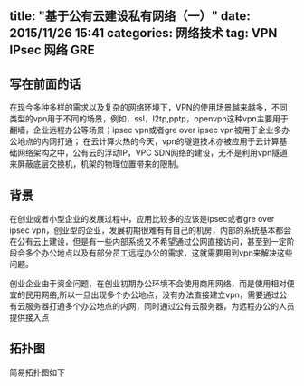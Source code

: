 title:  "基于公有云建设私有网络（一）"
date:   2015/11/26 15:41
categories: 网络技术
tag: VPN IPsec 网络 GRE 
---

## 写在前面的话
在现今多种多样的需求以及复杂的网络环境下，VPN的使用场景越来越多，不同类型的vpn用于不同的场景，例如，ssl，l2tp,pptp，openvpn这种vpn主要用于翻墙，企业远程办公等场景；ipsec vpn或者gre over ipsec vpn被用于企业多办公地点的内网打通；
在云计算火热的今天，vpn的隧道技术亦被应用于云计算基础网络架构之中，公有云的浮动IP，VPC SDN网络的建设，无不是利用vpn隧道来屏蔽底层交换机，机架的物理位置带来的限制。


## 背景
在创业或者小型企业的发展过程中，应用比较多的应该是ipsec或者gre over ipsec vpn，创业型的企业，发展初期很难有有自己的机房，内部的系统基本都会在公有云上建设，但是有一些内部系统又不希望通过公网直接访问，甚至到一定阶段会多个办公地点以及有部分员工远程办公的需求，这就需要用到vpn来解决这些问题。


创业企业由于资金问题，在创业初期办公环境不会使用商用网络，而是使用相对便宜的民用网络,所以一旦出现多个办公地点，没有办法直接建立vpn，需要通过公有云服务器打通多个办公地点的内网，同时通过公有云服务器，为远程办公的人员提供接入点

## 拓扑图
简易拓扑图如下

<div style="height: 500px;" id="canvas"/>

<script type="text/javascript" >
function createSubGroup(name,x, y,network, renderColor){
    var group = createGroup();
    group.name = name;
    if(renderColor){
        group.setStyle(Q.Styles.RENDER_COLOR, renderColor);
    }
    var a = createImageNode("Router", 49 + x, 100 + y,"router.png" , group);
    var b = createImageNode("Switch", 191 + x, 100 + y,"exchange.png" , group);
    var c = createImageNode( "PC", 313 + x, 100 + y,"pc.png", group);
    createText(network, 191 + x, 160 + y, 14, Colors.dark, group);
    createEdge("",a, b, "#45E");
    createEdge("",c, b, "#45E");
    return a;
}

var VPNFlexEdgeUI = function(edge, graph){
    Q.doSuperConstructor(this, VPNFlexEdgeUI, arguments);
}
VPNFlexEdgeUI.prototype = {
    drawEdge: function(path, fromUI, toUI, edgeType, fromBounds, toBounds){
        var from = fromBounds.center;
        path.curveTo(from.x, from.y, internet.x, internet.y);
    }
}
Q.extend(VPNFlexEdgeUI, Q.EdgeUI);
var cloud_group = createGroup(100);
graph.styles = {};
graph.styles[Q.Styles.LABEL_FONT_SIZE] = 16;



//var qunee = createCVMNode("Qunee", 100, 50);
var ip1 = "WanIp:100.1.100.1 \n LanIP:10.1.10.1";
var ip2 = "WanIp:100.1.100.2 \n LanIP:10.1.10.2";
var ip3 = "WanIp:100.1.100.3 \n LanIP:10.1.10.3";
var cloud_server1 = createServerNode(ip1,140,0,cloud_group);
var cloud_server2 = createServerNode(ip2,340,0,cloud_group);
var cloud_server3 = createServerNode(ip3,340,200,cloud_group);
var cloud_switch = createSwitchNode("Switch",140,200,cloud_group);
createText("Public Cloud", 250, -80, 24, Colors.dark, cloud_group);
createEdge("",cloud_server1, cloud_switch, "#45E");
createEdge("",cloud_server2, cloud_switch, "#45E");
createEdge("",cloud_server3, cloud_switch, "#45E");

var internet = createImageNode( "Internet", 600, 295,graphs.group_cloud);
internet.setStyle(Q.Styles.LABEL_ANCHOR_POSITION, Q.Position.CENTER_MIDDLE);
internet.setStyle(Q.Styles.LABEL_POSITION, Q.Position.CENTER_MIDDLE);
internet.setStyle(Q.Styles.LABEL_FONT_SIZE, 24);
internet.setStyle(Q.Styles.LABEL_FONT_STYLE, "bold");
internet.size = {width: 200};


remote = createTerminal("Remote Access",900,-50);


createEdge("",cloud_group, internet, "#45E");

sub1 = createSubGroup("Beijing",700,100,"192.168.2.0/24")
sub2 = createSubGroup("Tianjin",700,300,"192.168.3.0/24")

createEdge("",sub1, internet, "#45E");
createEdge("",sub2, internet, "#45E");
createEdge("",remote, internet, "#45E");


createEdge("IPsec",sub1, cloud_server3, "#F80", true).uiClass = VPNFlexEdgeUI;
createEdge("IPsec",sub2, cloud_server3, "#F80", true).uiClass = VPNFlexEdgeUI;
createEdge("OPENVPN \n 172.16.1.0/24",remote, cloud_server3, "#F80", true).uiClass = VPNFlexEdgeUI;
</script>